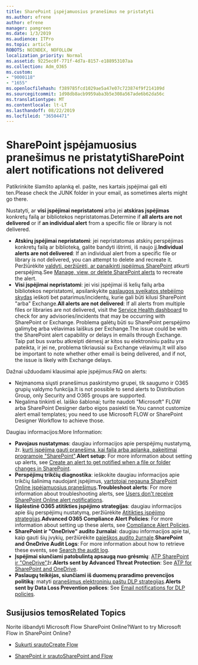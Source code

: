 ```yaml
---
title: SharePoint įspėjamuosius pranešimus ne pristatyti
ms.author: efrene
author: efrene
manager: pamgreen
ms.date: 1/3/2019
ms.audience: ITPro
ms.topic: article
ROBOTS: NOINDEX, NOFOLLOW
localization_priority: Normal
ms.assetid: 9225ec0f-771f-4d7a-8157-e188953107aa
ms.collection: Adm_O365
ms.custom:
- "9000118"
- "1655"
ms.openlocfilehash: f389785fcd1029ae5a47e07c723874f9f214109d
ms.sourcegitcommit: 1d98db8acb9959aba3b5e308a567ade6b62da56c
ms.translationtype: MT
ms.contentlocale: lt-LT
ms.lasthandoff: 08/22/2019
ms.locfileid: "36504471"
---
```

# <a name="sharepoint-alert-notifications-not-delivered"></a><span data-ttu-id="43ef5-102">SharePoint įspėjamuosius pranešimus ne pristatyti</span><span class="sxs-lookup"><span data-stu-id="43ef5-102">SharePoint alert notifications not delivered</span></span>

<span data-ttu-id="43ef5-103">Patikrinkite šlamšto aplanką el. pašte, nes kartais įspėjimai gali eiti ten.</span><span class="sxs-lookup"><span data-stu-id="43ef5-103">Please check the JUNK folder in your email, as sometimes alerts might go there.</span></span>

<span data-ttu-id="43ef5-104">Nustatyti, ar **visi įspėjimai nepristatomi** arba jei **atskiras įspėjimas** konkretų failą ar bibliotekos nepristatomas.</span><span class="sxs-lookup"><span data-stu-id="43ef5-104">Determine if **all alerts are not delivered** or if **an individual alert** from a specific file or library is not delivered.</span></span>

- <span data-ttu-id="43ef5-105">**Atskirų įspėjimai nepristatomi**: jei nepristatomas atskirų perspėjimas konkretų failą ar biblioteką, galite bandyti ištrinti, iš naujo jį.</span><span class="sxs-lookup"><span data-stu-id="43ef5-105">**Individual alerts are not delivered**: If an individual alert from a specific file or library is not delivered, you can attempt to delete and recreate it.</span></span> <span data-ttu-id="43ef5-106">Peržiūrėkite [valdyti, peržiūrėti, ar panaikinti įspėjimus SharePoint](https://support.office.com/article/manage-view-or-delete-sharepoint-alerts-99dfb19c-9a90-4a8c-aba1-aa8c8afb0de2?ui=en-US&rs=en-US&ad=US#ID0EAADAAA=Online) atkurti perspėjimą.</span><span class="sxs-lookup"><span data-stu-id="43ef5-106">See [Manage, view, or delete SharePoint alerts](https://support.office.com/article/manage-view-or-delete-sharepoint-alerts-99dfb19c-9a90-4a8c-aba1-aa8c8afb0de2?ui=en-US&rs=en-US&ad=US#ID0EAADAAA=Online) to recreate the alert.</span></span>
- <span data-ttu-id="43ef5-107">**Visi įspėjimai nepristatomi**: jei visi įspėjimai iš kelių failų arba bibliotekos nepristatomi, apsilankykite [paslaugos sveikatos stebėjimo skydas](https://admin.microsoft.com/AdminPortal/Home#/servicehealth) ieškoti bet patarimus/incidentų, kurie gali būti kilusi SharePoint "arba" Exchange.</span><span class="sxs-lookup"><span data-stu-id="43ef5-107">**All alerts are not delivered**: If all alerts from multiple files or libraries are not delivered, visit the [Service Health dashboard](https://admin.microsoft.com/AdminPortal/Home#/servicehealth) to check for any advisories/incidents that may be occurring with SharePoint or Exchange.</span></span> <span data-ttu-id="43ef5-108">Problema galėtų būti su SharePoint perspėjimo galimybę arba vėlavimas laiškus per Exchange.</span><span class="sxs-lookup"><span data-stu-id="43ef5-108">The issue could be with the SharePoint alert capability or delays in emails through Exchange.</span></span> <span data-ttu-id="43ef5-109">Taip pat bus svarbu atkreipti dėmesį ar kitos su elektroniniu paštu yra pateikta, ir jei ne, problema tikriausiai su Exchange vėlavimų.</span><span class="sxs-lookup"><span data-stu-id="43ef5-109">It will also be important to note whether other email is being delivered, and if not, the issue is likely with Exchange delays.</span></span>

<span data-ttu-id="43ef5-110">Dažnai užduodami klausimai apie įspėjimus:</span><span class="sxs-lookup"><span data-stu-id="43ef5-110">FAQ on alerts:</span></span>

- <span data-ttu-id="43ef5-111">Neįmanoma siųsti pranešimus paskirstymo grupei, tik saugumo ir O365 grupių valdymo funkcija.</span><span class="sxs-lookup"><span data-stu-id="43ef5-111">It is not possible to send alerts to Distribution Group, only Security and O365 groups are supported.</span></span>
- <span data-ttu-id="43ef5-112">Negalima tinkinti el. laiško šablonai; turite naudoti "Microsoft" FLOW arba SharePoint Designer darbo eigos pasiekti tie.</span><span class="sxs-lookup"><span data-stu-id="43ef5-112">You cannot customize alert email templates; you need to use Microsoft FLOW or SharePoint Designer Workflow to achieve those.</span></span>

<span data-ttu-id="43ef5-113">Daugiau informacijos:</span><span class="sxs-lookup"><span data-stu-id="43ef5-113">More Information:</span></span>

- <span data-ttu-id="43ef5-114">**Pavojaus nustatymas**: daugiau informacijos apie perspėjimų nustatymą, žr. [kurti įspėjimą gauti pranešimą, kai failą arba aplanką, pakeitimai programoje "SharePoint"](https://support.office.com/article/create-an-alert-to-get-notified-when-a-file-or-folder-changes-in-sharepoint-e5a79e7b-a146-46da-a9ef-d65409ba8918).</span><span class="sxs-lookup"><span data-stu-id="43ef5-114">**Alert setup**: For more information about setting up alerts, see [Create an alert to get notified when a file or folder changes in SharePoint](https://support.office.com/article/create-an-alert-to-get-notified-when-a-file-or-folder-changes-in-sharepoint-e5a79e7b-a146-46da-a9ef-d65409ba8918).</span></span>
- <span data-ttu-id="43ef5-115">**Perspėjimų trikčių diagnostika**: ieškokite daugiau informacijos apie trikčių šalinimą naudojant įspėjimus, [vartotojai negauna SharePoint Online įspėjamuosius pranešimus](https://docs.microsoft.com/sharepoint/support/sites/no-alert-notifications).</span><span class="sxs-lookup"><span data-stu-id="43ef5-115">**Troubleshoot alerts**: For more information about troubleshooting alerts, see [Users don't receive SharePoint Online alert notifications](https://docs.microsoft.com/sharepoint/support/sites/no-alert-notifications).</span></span>
- <span data-ttu-id="43ef5-116">**Išplėstinė O365 atitikties įspėjimo strategijas**: daugiau informacijos apie šių perspėjimų nustatymą, peržiūrėkite [Atitikties įspėjimo strategijas](https://docs.microsoft.com/office365/securitycompliance/alert-policies).</span><span class="sxs-lookup"><span data-stu-id="43ef5-116">**Advanced O365 Compliance Alert Policies**: For more information about setting up these alerts, see [Compliance Alert Policies](https://docs.microsoft.com/office365/securitycompliance/alert-policies).</span></span>
- <span data-ttu-id="43ef5-117">**SharePoint ir "OneDrive" audito žurnalai**: daugiau informacijos apie tai, kaip gauti šių įvykių, peržiūrėkite [paieškos audito žurnale](https://docs.microsoft.com/office365/securitycompliance/search-the-audit-log-in-security-and-compliance#search-the-audit-log).</span><span class="sxs-lookup"><span data-stu-id="43ef5-117">**SharePoint and OneDrive Audit Logs**: For more information about how to retrieve these events, see [Search the audit log](https://docs.microsoft.com/office365/securitycompliance/search-the-audit-log-in-security-and-compliance#search-the-audit-log).</span></span>
- <span data-ttu-id="43ef5-118">**Įspėjimai siunčiami patobulintą apsaugą nuo grėsmių**: [ATP SharePoint ir "OneDrive"](https://docs.microsoft.com/office365/securitycompliance/atp-for-spo-odb-and-teams)žr.</span><span class="sxs-lookup"><span data-stu-id="43ef5-118">**Alerts sent by Advanced Threat Protection**: See [ATP for SharePoint and OneDrive](https://docs.microsoft.com/office365/securitycompliance/atp-for-spo-odb-and-teams).</span></span>
- <span data-ttu-id="43ef5-119">**Paslaugų teikėjas, siunčiami iš duomenų praradimo prevencijos politiką**: matyti [pranešimus elektroniniu paštu DLP strategijas](https://docs.microsoft.com/office365/securitycompliance/use-notifications-and-policy-tips).</span><span class="sxs-lookup"><span data-stu-id="43ef5-119">**Alerts sent by Data Loss Prevention polices**: See [Email notifications for DLP policies](https://docs.microsoft.com/office365/securitycompliance/use-notifications-and-policy-tips).</span></span>

## <a name="related-topics"></a><span data-ttu-id="43ef5-120">Susijusios temos</span><span class="sxs-lookup"><span data-stu-id="43ef5-120">Related Topics</span></span>

<span data-ttu-id="43ef5-121">Norite išbandyti Microsoft Flow SharePoint Online?</span><span class="sxs-lookup"><span data-stu-id="43ef5-121">Want to try Microsoft Flow in SharePoint Online?</span></span>

- [<span data-ttu-id="43ef5-122">Sukurti srauto</span><span class="sxs-lookup"><span data-stu-id="43ef5-122">Create Flow</span></span>](https://support.office.com/article/create-a-flow-for-a-list-or-library-in-sharepoint-online-or-onedrive-for-business-a9c3e03b-0654-46af-a254-20252e580d01)

- [<span data-ttu-id="43ef5-123">SharePoint ir srauto</span><span class="sxs-lookup"><span data-stu-id="43ef5-123">SharePoint and Flow</span></span>](https://flow.microsoft.com/en-us/blog/sharepoint-and-flow/)
